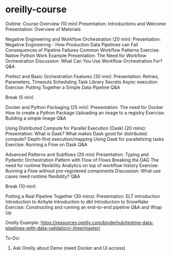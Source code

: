# oreilly-course

Outline:
Course Overview (10 min)
Presentation: Introductions and Welcome
Presentation: Overview of Materials

Negative Engineering and Workflow Orchestration (20 min): 
Presentation: 
Negative Engineering - How Production Data Pipelines can Fail
Consequences of Pipeline Failures
Common Workflow Patterns
Exercise: Native Python Work Example
Presentation: The Need for Workflow Orchestration
Discussion: What Can You Use Workflow Orchestration For?
Q&A

Prefect and Basic Orchestration Features (30 min): 
Presentation: 
Retries, Parameters, Timeouts
Scheduling
Task Library
Secrets
Async execution
Exercise: Putting Together a Simple Data Pipeline
Q&A

Break (5 min)

Docker and Python Packaging (25 min):
Presentation: 
The need for Docker
How to create a Python Package
Uploading an image to a registry
Exercise: Building a simple image
Q&A



Using Distributed Compute for Parallel Execution (Dask) (20 mins):
Presentation: 
What is Dask?
What makes Dask good for distributed compute?
Depth-first execution/mapping
Using Dask for parallelizing tasks
Exercise: Running a Flow on Dask 
Q&A

Advanced Patterns and Subflows (20 min)
Presentation: 
Typing and Pydantic
Orchestration Pattern with Flow of Flows
Breaking the DAG
The need for runtime flexibility
Analytics on top of workflow history
Exercise: Running a Flow without pre-registered components
Discussion: What use cases need runtime flexibility?
Q&A

Break (10 min)

Putting a Real Pipeline Together (30 mins):
Presentation: 
ELT introduction
Introduction to Airbyte
Introduction to dbt
Introduction to Snowflake
Exercise: Constructing and running an end-to-end pipeline
Q&A and Wrap Up


Oreilly Example:
https://resources.oreilly.com/binderhub/testing-data-pipelines-with-data-validation/-/tree/master/

To-Do:
1. Ask Oreilly about Demo (need Docker and UI access)
